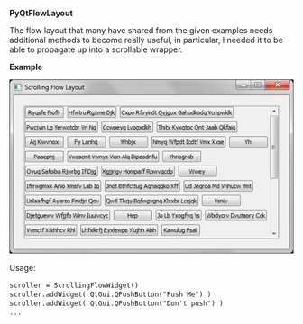 **PyQtFlowLayout**

The flow layout that many have shared from the given examples needs additional methods to become really useful, in particular, I needed it to be able to propagate up into a scrollable wrapper.

**Example**

![Test suite generates random words in a random number of puhbuttons. The scroll control appears when the window is resized.](snapshots/scrollingFlowLayout1.jpg)

Usage:

    scroller = ScrollingFlowWidget()
    scroller.addWidget( QtGui.QPushButton("Push Me") )
    scroller.addWidget( QtGui.QPushButton("Don't push") )
    ...
